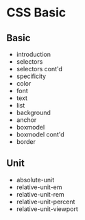# CSS Basic

## Basic

- introduction
- selectors
- selectors cont'd
- specificity
- color
- font
- text
- list
- background
- anchor
- boxmodel
- boxmodel cont'd
- border

## Unit

- absolute-unit
- relative-unit-em
- relative-unit-rem
- relative-unit-percent
- relative-unit-viewport
